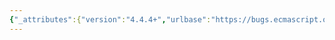 ```yaml
---
{"_attributes":{"version":"4.4.4+","urlbase":"https://bugs.ecmascript.org/","maintainer":"dherman@mozilla.com"},"bug":{"bug_id":1310,"creation_ts":"2013-03-14 01:50:00 -0700","short_desc":"15.7.1.1: \"RturnIfAbrupt\"","delta_ts":"2013-05-14 18:14:05 -0700","product":"Draft for 6th Edition","component":"editorial issue","version":"Rev 14: March 8, 2013 Draft","rep_platform":"All","op_sys":"All","bug_status":"RESOLVED","resolution":"FIXED","priority":"Normal","bug_severity":"minor","everconfirmed":true,"reporter":{"uid":"jmdyck","name":"Michael Dyck"},"assigned_to":{"uid":"allen","name":"Allen Wirfs-Brock"},"long_desc":[{"commentid":3451,"comment_count":0,"who":{"uid":"jmdyck","name":"Michael Dyck"},"bug_when":"2013-03-14 01:50:31 -0700","thetext":"In 15.7.1.1 \"Number ( value )\",\nstep 10 says:\n    RturnIfAbrupt(n).\n\nAfter \"R\", insert \"e\"."},{"commentid":3793,"comment_count":1,"who":{"uid":"allen","name":"Allen Wirfs-Brock"},"bug_when":"2013-05-12 15:12:03 -0700","thetext":"fixed in rev15 editor's draft"},{"commentid":3977,"comment_count":2,"who":{"uid":"allen","name":"Allen Wirfs-Brock"},"bug_when":"2013-05-14 18:14:05 -0700","thetext":"resolved in rev 15, May 14, 2013 draft"}]}}
---
```

